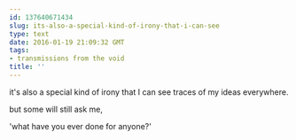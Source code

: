 ```yaml
---
id: 137640671434
slug: its-also-a-special-kind-of-irony-that-i-can-see
type: text
date: 2016-01-19 21:09:32 GMT
tags:
- transmissions from the void
title: ''
---
```

it's also a special kind of irony that I can see traces of my ideas everywhere. 

but some will still ask me, 

'what have you ever done for anyone?'